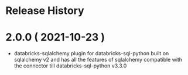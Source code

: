 # Release History

# 2.0.0 ( 2021-10-23 )

- databricks-sqlalchemy plugin for databricks-sql-python built on sqlalchemy v2 and has all the features of sqlalchemy compatible with the connector till databricks-sql-python v3.3.0

